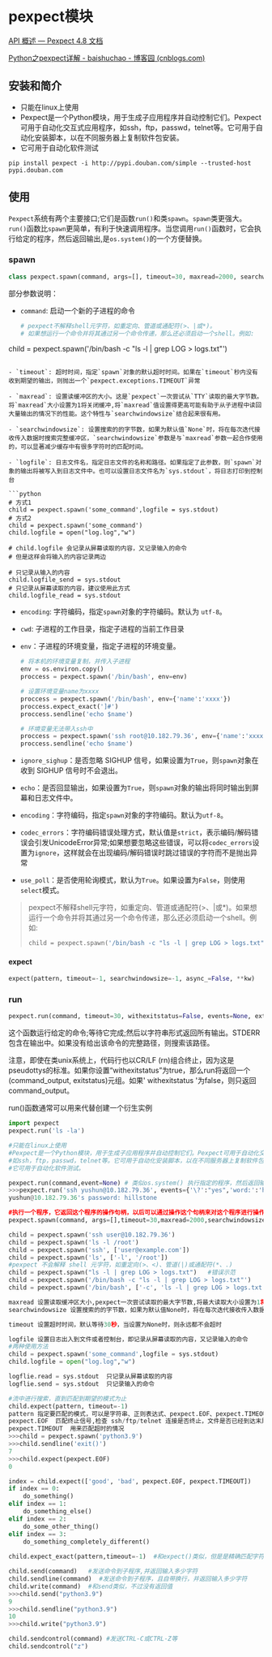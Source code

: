 # pexpect模块

[API 概述 — Pexpect 4.8 文档](https://pexpect.readthedocs.io/en/stable/overview.html)

[Python之pexpect详解 - baishuchao - 博客园 (cnblogs.com)](https://www.cnblogs.com/baishuchao/p/9339159.html)

## 安装和简介

- 只能在linux上使用
- Pexpect是一个Python模块，用于生成子应用程序并自动控制它们。Pexpect可用于自动化交互式应用程序，如ssh，ftp，passwd，telnet等。它可用于自动化安装脚本，以在不同服务器上复制软件包安装。
- 它可用于自动化软件测试

```shell
pip install pexpect -i http://pypi.douban.com/simple --trusted-host pypi.douban.com
```

## 使用

`Pexpect`系统有两个主要接口;它们是函数`run()`和类`spawn`。`spawn`类更强大。`run()`函数比`spawn`更简单，有利于快速调用程序。当您调用`run()`函数时，它会执行给定的程序，然后返回输出,是`os.system()`的一个方便替换。

### spawn

```python
class pexpect.spawn(command, args=[], timeout=30, maxread=2000, searchwindowsize=None, logfile=None, cwd=None, env=None, ignore_sighup=False, echo=True, preexec_fn=None, encoding=None, codec_errors='strict', dimensions=None, use_poll=False)
```

部分参数说明：

- `command`: 启动一个新的子进程的命令

  ```python
  # pexpect不解释shell元字符，如重定向、管道或通配符(>、|或*)。
  # 如果想运行一个命令并将其通过另一个命令传递，那么还必须启动一个shell。例如:
child = pexpect.spawn('/bin/bash -c "ls -l | grep LOG > logs.txt"')
  ```

- `timeout`: 超时时间，指定`spawn`对象的默认超时时间。如果在`timeout`秒内没有收到期望的输出，则抛出一个`pexpect.exceptions.TIMEOUT`异常

- `maxread`: 设置读缓冲区的大小。这是`pexpect`一次尝试从`TTY`读取的最大字节数。将`maxread`大小设置为1将关闭缓冲,将`maxread`值设置得更高可能有助于从子进程中读回大量输出的情况下的性能。这个特性与`searchwindowsize`结合起来很有用。

- `searchwindowsize`: 设置搜索的的字节数，如果为默认值`None`时，将在每次迭代接收传入数据时搜索完整缓冲区，`searchwindowsize`参数是与`maxread`参数一起合作使用的，可以显著减少缓存中有很多字符时的匹配时间。

- `logfile`: 日志文件名，指定日志文件的名称和路径。如果指定了此参数，则`spawn`对象的输出将被写入到日志文件中。也可以设置日志文件名为`sys.stdout`，将日志打印到控制台

  ```python
  # 方式1
  child = pexpect.spawn('some_command',logfile = sys.stdout)
  # 方式2
  child = pexpect.spawn('some_command')
  child.logfile = open("log.log","w")
  
  # child.logfile 会记录从屏幕读取的内容，又记录输入的命令
  # 但是这样会将输入的内容记录两边
  
  # 只记录从输入的内容
  child.logfile_send = sys.stdout
  # 只记录从屏幕读取的内容，建议使用此方式
  child.logfile_read = sys.stdout
  ```

- `encoding`: 字符编码，指定`spawn`对象的字符编码。默认为 `utf-8`。

- `cwd`: 子进程的工作目录，指定子进程的当前工作目录

- `env`：子进程的环境变量，指定子进程的环境变量。

  ```python
  # 将本机的环境变量复制，并传入子进程
  env = os.environ.copy()
  proccess = pexpect.spawn('/bin/bash', env=env)
  
  # 设置环境变量name为xxxx
  proccess = pexpect.spawn('/bin/bash', env={'name':'xxxx'})
  proccess.expect_exact(']#')
  proccess.sendline('echo $name')
  
  # 环境变量无法带入ssh中
  proccess = pexpect.spawn('ssh root@10.182.79.36', env={'name':'xxxx'})
  proccess.sendline('echo $name')
  ```

- `ignore_sighup`：是否忽略 SIGHUP 信号，如果设置为`True`，则`spawn`对象在收到 SIGHUP 信号时不会退出。

- `echo`：是否回显输出，如果设置为`True`，则`spawn`对象的输出将同时输出到屏幕和日志文件中。

- `encoding`：字符编码，指定`spawn`对象的字符编码。默认为`utf-8`。

- `codec_errors`：字符编码错误处理方式，默认值是`strict`，表示编码/解码错误会引发UnicodeError异常;如果想要忽略这些错误，可以将`codec_errors`设置为`ignore`，这样就会在出现编码/解码错误时跳过错误的字符而不是抛出异常

- `use_poll`：是否使用轮询模式，默认为`True`。如果设置为`False`，则使用`select`模式。

>pexpect不解释shell元字符，如重定向、管道或通配符(>、|或*)。如果想运行一个命令并将其通过另一个命令传递，那么还必须启动一个shell。例如:
>
>```python
>child = pexpect.spawn('/bin/bash -c "ls -l | grep LOG > logs.txt"')
>```

#### expect

```python
expect(pattern, timeout=-1, searchwindowsize=-1, async_=False, **kw)
```





### run

```python
pexpect.run(command, timeout=30, withexitstatus=False, events=None, extra_args=None, logfile=None, cwd=None, env=None, **kwargs)
```

这个函数运行给定的命令;等待它完成;然后以字符串形式返回所有输出。STDERR包含在输出中。如果没有给出该命令的完整路径，则搜索该路径。

注意，即使在类unix系统上，代码行也以CR/LF (rn)组合终止，因为这是pseudottys的标准。如果你设置“withexitstatus”为true，那么run将返回一个(command_output, exitstatus)元组。如果' withexitstatus '为false，则只返回command_output。

run()函数通常可以用来代替创建一个衍生实例



```python
import pexpect
pexpect.run('ls -la')
```





```python
#只能在linux上使用
#Pexpect是一个Python模块，用于生成子应用程序并自动控制它们。Pexpect可用于自动化交互式应用程序，
#如ssh，ftp，passwd，telnet等。它可用于自动化安装脚本，以在不同服务器上复制软件包安装。
#它可用于自动化软件测试。

pexpect.run(command,event=None) # 类似os.system() 执行指定的程序，然后返回输出
>>>pexpect.run('ssh yushun@10.182.79.36', events={'\?':"yes",'word:':'hillstone'},logfile = sys.stdout,encoding='utf-8')
yushun@10.182.79.36's password: hillstone

#执行一个程序，它返回这个程序的操作句柄，以后可以通过操作这个句柄来对这个程序进行操作
pexpect.spawn(command, args=[],timeout=30,maxread=2000,searchwindowsize=None,logfile=None,enconding=None) 

child = pexpect.spawn('ssh user@10.182.79.36')
child = pexpect.spawn('ls -l /root')
child = pexpect.spawn('ssh', ['user@example.com'])
child = pexpect.spawn('ls', ['-l', '/root'])
#pexpect 不会解释 shell 元字符，如重定向(>、<)、管道(|)或通配符(*、.)
child = pexpect.spawn("ls -l | grep LOG > logs.txt")   #错误示范
child = pexpect.spawn('/bin/bash -c "ls -l | grep LOG > logs.txt"')
child = pexpect.spawn('/bin/bash', ['-c', 'ls -l | grep LOG > logs.txt'])

maxread 设置读取缓冲区大小,pexpect一次尝试读取的最大字节数,将最大读取大小设置为1将关闭缓冲
searchwindowsize 设置搜索的的字节数，如果为默认值None时，将在每次迭代接收传入数据时搜索完整缓冲区

timeout 设置超时时间，默认等待30秒，当设置为None时，则永远都不会超时

logfile 设置日志出入到文件或者控制台，即记录从屏幕读取的内容，又记录输入的命令
#两种使用方法
child = pexpect.spawn('some_command',logfile = sys.stdout)
child.logfile = open("log.log","w")

logflie.read = sys.stdout  只记录从屏幕读取的内容
logflie.send = sys.stdout  只记录输入的命令

#流中进行搜索，直到匹配到期望的模式为止
child.expect(pattern, timeout=-1)
pattern 指定要匹配的模式，可以是字符串、正则表达式、pexpect.EOF、pexpect.TIMEOUT，或者这些类型组成的列表
pexpect.EOF  匹配终止信号,检查 ssh/ftp/telnet 连接是否终止，文件是否已经到达末尾等
pexpect.TIMEOUT  用来匹配超时的情况
>>>child = pexpect.spawn('python3.9')
>>>child.sendline('exit()')
7
>>>child.expect(pexpect.EOF)
0

index = child.expect(['good', 'bad', pexpect.EOF, pexpect.TIMEOUT])
if index == 0:
    do_something()
elif index == 1:
    do_something_else()
elif index == 2:
    do_some_other_thing()
elif index == 3:
    do_something_completely_different()
    
child.expect_exact(pattern,timeout=-1)  #和expect()类似，但是是精确匹配字符串

child.send(command)   #发送命令到子程序,并返回输入多少字符
child.sendline(command)  #发送命令到子程序，且自带换行，并返回输入多少字符
child.write(command)  #和send类似，不过没有返回值
>>>child.send("python3.9")
9
>>>child.sendline("python3.9")
10
>>>child.write("python3.9")

child.sendcontrol(command) #发送CTRL-C或CTRL-Z等
child.sendcontrol("z")
       
```

